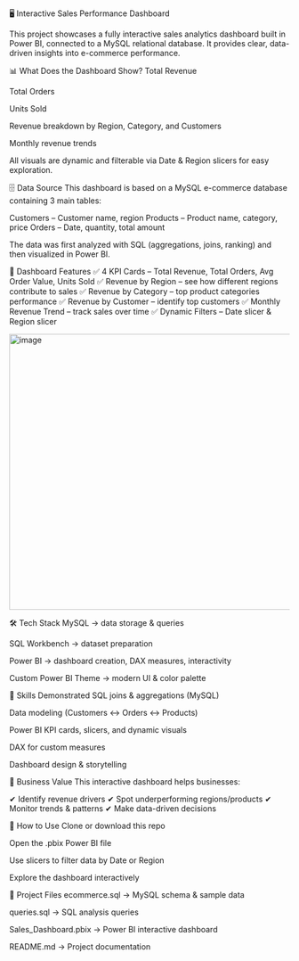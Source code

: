 🖥️ Interactive Sales Performance Dashboard

This project showcases a fully interactive sales analytics dashboard built in Power BI, connected to a MySQL relational database.
It provides clear, data-driven insights into e-commerce performance.

📊 What Does the Dashboard Show?
Total Revenue

Total Orders

Units Sold

Revenue breakdown by Region, Category, and Customers

Monthly revenue trends

All visuals are dynamic and filterable via Date & Region slicers for easy exploration.

🗄 Data Source
This dashboard is based on a MySQL e-commerce database containing 3 main tables:

Customers – Customer name, region
Products – Product name, category, price
Orders – Date, quantity, total amount

The data was first analyzed with SQL (aggregations, joins, ranking) and then visualized in Power BI.

📌 Dashboard Features
✅ 4 KPI Cards – Total Revenue, Total Orders, Avg Order Value, Units Sold
✅ Revenue by Region – see how different regions contribute to sales
✅ Revenue by Category – top product categories performance
✅ Revenue by Customer – identify top customers
✅ Monthly Revenue Trend – track sales over time
✅ Dynamic Filters – Date slicer & Region slicer

<img width="916" height="495" alt="image" src="https://github.com/user-attachments/assets/8a9e0272-0c70-471c-b75a-bfe3813e3200" />


🛠 Tech Stack
MySQL → data storage & queries

SQL Workbench → dataset preparation

Power BI → dashboard creation, DAX measures, interactivity

Custom Power BI Theme → modern UI & color palette

🧠 Skills Demonstrated
SQL joins & aggregations (MySQL)

Data modeling (Customers ↔ Orders ↔ Products)

Power BI KPI cards, slicers, and dynamic visuals

DAX for custom measures

Dashboard design & storytelling

💼 Business Value
This interactive dashboard helps businesses:

✔ Identify revenue drivers
✔ Spot underperforming regions/products
✔ Monitor trends & patterns
✔ Make data-driven decisions

🚀 How to Use
Clone or download this repo

Open the .pbix Power BI file

Use slicers to filter data by Date or Region

Explore the dashboard interactively

📂 Project Files
ecommerce.sql → MySQL schema & sample data

queries.sql → SQL analysis queries

Sales_Dashboard.pbix → Power BI interactive dashboard

README.md → Project documentation




